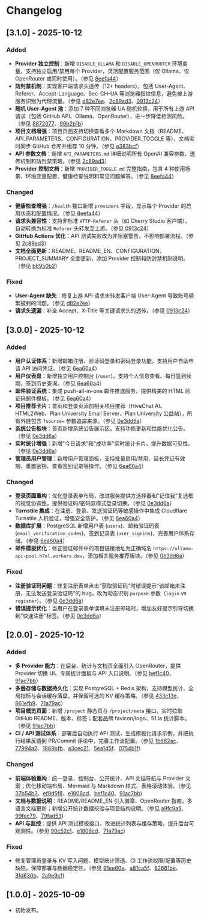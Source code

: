 # Changelog

## [3.1.0] - 2025-10-12

### Added
- **Provider 独立控制**：新增 `DISABLE_OLLAMA` 和 `DISABLE_OPENROUTER` 环境变量，支持独立启用/禁用每个 Provider，灵活配置服务范围（仅 Ollama、仅 OpenRouter 或同时使用）。（参见 [8eefa44](https://github.com/dext7r/ollama-api-pool/commit/8eefa44)）
- **防封禁机制**：实现客户端请求头透传（12+ headers），包括 User-Agent、Referer、Accept-Language、Sec-CH-UA 等浏览器指纹信息，避免被上游服务识别为代理流量。（参见 [d82e7ee](https://github.com/dext7r/ollama-api-pool/commit/d82e7ee)、[2c89ad3](https://github.com/dext7r/ollama-api-pool/commit/2c89ad3)、[0913c24](https://github.com/dext7r/ollama-api-pool/commit/0913c24)）
- **随机 User-Agent 池**：添加 7 种不同浏览器 UA 随机轮换，用于所有上游 API 请求（包括 GitHub API、Ollama、OpenRouter），进一步降低检测风险。（参见 [8872077](https://github.com/dext7r/ollama-api-pool/commit/8872077)、[99b2b1b](https://github.com/dext7r/ollama-api-pool/commit/99b2b1b)）
- **项目文档增强**：项目页面支持切换查看多个 Markdown 文档（README、API_PARAMETERS、CONFIGURATION、PROVIDER_TOGGLE 等），文档实时同步 GitHub 仓库并缓存 10 分钟。（参见 [e383bcf](https://github.com/dext7r/ollama-api-pool/commit/e383bcf)）
- **API 参数文档**：新增 `API_PARAMETERS.md` 详细说明所有 OpenAI 兼容参数、透传机制和防封禁策略。（参见 [2c89ad3](https://github.com/dext7r/ollama-api-pool/commit/2c89ad3)）
- **Provider 控制文档**：新增 `PROVIDER_TOGGLE.md` 完整指南，包含 4 种使用场景、环境变量配置、健康检查说明和常见问题解答。（参见 [8eefa44](https://github.com/dext7r/ollama-api-pool/commit/8eefa44)）

### Changed
- **健康检查增强**：`/health` 接口新增 `providers` 字段，显示每个 Provider 的启用状态和配置情况。（参见 [8eefa44](https://github.com/dext7r/ollama-api-pool/commit/8eefa44)）
- **请求头兼容性**：支持非标准 `HTTP-Referer` 头（如 Cherry Studio 客户端），自动转换为标准 `Referer` 头转发至上游。（参见 [0913c24](https://github.com/dext7r/ollama-api-pool/commit/0913c24)）
- **GitHub Actions 优化**：API 测试失败改为非阻塞警告，不影响部署流程。（参见 [2c89ad3](https://github.com/dext7r/ollama-api-pool/commit/2c89ad3)）
- **文档全面更新**：README、README_EN、CONFIGURATION、PROJECT_SUMMARY 全面更新，添加 Provider 控制和防封禁机制说明。（参见 [b6950b2](https://github.com/dext7r/ollama-api-pool/commit/b6950b2)）

### Fixed
- **User-Agent 缺失**：修复上游 API 请求未转发客户端 User-Agent 导致账号频繁被封的问题。（参见 [d82e7ee](https://github.com/dext7r/ollama-api-pool/commit/d82e7ee)）
- **请求头遗漏**：补全 Accept、X-Title 等关键请求头的透传。（参见 [0913c24](https://github.com/dext7r/ollama-api-pool/commit/0913c24)）

## [3.0.0] - 2025-10-12

### Added
- **用户认证体系**：新增邮箱注册、验证码登录和密码登录功能，支持用户自助申请 API 访问凭证。（参见 [6ea60a4](https://github.com/dext7r/ollama-api-pool/commit/6ea60a4)）
- **用户仪表盘**：新增独立用户控制台 (`/user`)，支持个人信息查看、每日签到续期、签到历史查询。（参见 [6ea60a4](https://github.com/dext7r/ollama-api-pool/commit/6ea60a4)）
- **邮件验证系统**：集成 push-all-in-one 邮件推送服务，提供精美的 HTML 验证码邮件模板。（参见 [6ea60a4](https://github.com/dext7r/ollama-api-pool/commit/6ea60a4)）
- **项目推荐卡片**：首页和登录页添加相关项目推荐（HiveChat AI、HTML2Web、Plan University Email Server、Plan University 公益站），所有外链包含 `?source=` 参数追踪来源。（参见 [0e3dd6a](https://github.com/dext7r/ollama-api-pool/commit/0e3dd6a)）
- **系统公告板块**：首页新增系统公告展示区，支持功能更新和性能优化公告。（参见 [0e3dd6a](https://github.com/dext7r/ollama-api-pool/commit/0e3dd6a)）
- **实时统计增强**：新增"今日请求"和"成功率"实时统计卡片，提升数据可见性。（参见 [0e3dd6a](https://github.com/dext7r/ollama-api-pool/commit/0e3dd6a)）
- **管理员用户管理**：新增用户管理面板，支持批量启用/禁用、延长凭证有效期、重置密钥、查看签到记录等操作。（参见 [6ea60a4](https://github.com/dext7r/ollama-api-pool/commit/6ea60a4)）

### Changed
- **登录页面重构**：优化登录表单布局，改进服务提供方选择器和"记住我"复选框的视觉协调性，提供验证码/密码双模式登录切换。（参见 [0e3dd6a](https://github.com/dext7r/ollama-api-pool/commit/0e3dd6a)）
- **Turnstile 集成**：在注册、登录、发送验证码等敏感操作中集成 Cloudflare Turnstile 人机验证，增强安全防护。（参见 [6ea60a4](https://github.com/dext7r/ollama-api-pool/commit/6ea60a4)）
- **数据库扩展**：PostgreSQL 新增用户表 (`users`)、邮箱验证码表 (`email_verification_codes`)、签到记录表 (`user_signins`)，完善用户体系存储。（参见 [6ea60a4](https://github.com/dext7r/ollama-api-pool/commit/6ea60a4)）
- **邮件模板优化**：修正验证邮件中的项目链接地址为正确域名 `https://ollama-api-pool.h7ml.workers.dev`，添加相关服务推荐板块。（参见 [0e3dd6a](https://github.com/dext7r/ollama-api-pool/commit/0e3dd6a)）

### Fixed
- **注册验证码问题**：修复注册表单点击"获取验证码"时错误提示"该邮箱未注册，无法发送登录验证码"的 bug，改为动态识别 `purpose` 参数（`login` vs `register`）。（参见 [0e3dd6a](https://github.com/dext7r/ollama-api-pool/commit/0e3dd6a)）
- **错误提示优化**：当用户在登录表单误填未注册邮箱时，增加友好提示引导切换到"快速注册"标签。（参见 [0e3dd6a](https://github.com/dext7r/ollama-api-pool/commit/0e3dd6a)）

## [2.0.0] - 2025-10-12

### Added
- **多 Provider 能力**：在后台、统计与文档页全面引入 OpenRouter，提供 Provider 切换 UI、专属统计面板与 API 入口说明。（参见 [bef1c40](https://github.com/dext7r/ollama-api-pool/commit/bef1c40)、[91ac7bb](https://github.com/dext7r/ollama-api-pool/commit/91ac7bb)）
- **多层存储与数据持久化**：实现 PostgreSQL + Redis 架构，支持模型统计、全局指标与会话缓存落盘，并保留可选的 KV 缓存策略。（参见 [433c13e](https://github.com/dext7r/ollama-api-pool/commit/433c13e)、[861efb9](https://github.com/dext7r/ollama-api-pool/commit/861efb9)、[71a79ac](https://github.com/dext7r/ollama-api-pool/commit/71a79ac)）
- **项目概览页面**：新增 `/project` 静态页与 `/project/meta` 接口，实时拉取 GitHub README、版本、标签；配套品牌 favicon/logo、51.la 统计脚本。（参见 [91ac7bb](https://github.com/dext7r/ollama-api-pool/commit/91ac7bb)）
- **CI / API 测试体系**：部署后自动执行 API 测试，生成模板化请求示例，并把执行结果反馈到 PR/Commit 评论中，完善工作流配置。（参见 [1b682ac](https://github.com/dext7r/ollama-api-pool/commit/1b682ac)、[77994a2](https://github.com/dext7r/ollama-api-pool/commit/77994a2)、[1869bfb](https://github.com/dext7r/ollama-api-pool/commit/1869bfb)、[a3cec21](https://github.com/dext7r/ollama-api-pool/commit/a3cec21)、[5ea145f](https://github.com/dext7r/ollama-api-pool/commit/5ea145f)、[0754b1f](https://github.com/dext7r/ollama-api-pool/commit/0754b1f)）

### Changed
- **前端体验重构**：统一登录、控制台、公开统计、API 文档导航与 Provider 文案；优化移动端布局、Mermaid 与 Markdown 样式、表格滚动体验。（参见 [37b54b3](https://github.com/dext7r/ollama-api-pool/commit/37b54b3)、[ef9d5f8](https://github.com/dext7r/ollama-api-pool/commit/ef9d5f8)、[e1808cd](https://github.com/dext7r/ollama-api-pool/commit/e1808cd)、[bef1c40](https://github.com/dext7r/ollama-api-pool/commit/bef1c40)、[91ac7bb](https://github.com/dext7r/ollama-api-pool/commit/91ac7bb))
- **文档与数据说明**：README/README_EN 引入徽章、OpenRouter 指南，多语言文档更新；新增公开统计数据校验与项目结构说明。（参见 [a9fc9a5](https://github.com/dext7r/ollama-api-pool/commit/a9fc9a5)、[99fec79](https://github.com/dext7r/ollama-api-pool/commit/99fec79)、[79fad53](https://github.com/dext7r/ollama-api-pool/commit/79fad53))
- **API 与监控**：提供 API 测试模板接口、改进统计列表与缓存策略，提升后台可观测性。（参见 [90c52c1](https://github.com/dext7r/ollama-api-pool/commit/90c52c1)、[e1808cd](https://github.com/dext7r/ollama-api-pool/commit/e1808cd)、[71a79ac](https://github.com/dext7r/ollama-api-pool/commit/71a79ac))

### Fixed
- 修复管理员登录与 KV 写入问题、模型统计筛选、CI 工作流权限/配置等历史缺陷，保障部署与数据稳定性。（参见 [91ee60e](https://github.com/dext7r/ollama-api-pool/commit/91ee60e)、[a81ca5f](https://github.com/dext7r/ollama-api-pool/commit/a81ca5f)、[82661be](https://github.com/dext7r/ollama-api-pool/commit/82661be)、[3fd630b](https://github.com/dext7r/ollama-api-pool/commit/3fd630b)、[2a9e9cf](https://github.com/dext7r/ollama-api-pool/commit/2a9e9cf))

## [1.0.0] - 2025-10-09
- 初始发布。
